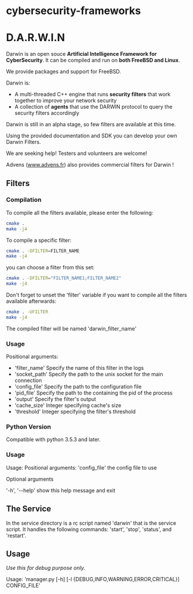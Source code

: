 # cybersecurity-frameworks

# D.A.R.W.I.N 

Darwin is an open souce **Artificial Intelligence Framework for CyberSecurity**. It can be compiled and run on **both FreeBSD and Linux**.

We provide packages and support for FreeBSD.

Darwin is:
  - A multi-threaded C++ engine that runs **security filters** that work together to improve your network security
  - A collection of **agents** that use the DARWIN protocol to query the security filters accordingly

Darwin is still in an alpha stage, so few filters are available at this time.

Using the provided documentation and SDK you can develop your own Darwin Filters.

We are seeking help! Testers and volunteers are welcome!

Advens (www.advens.fr) also provides commercial filters for Darwin !

## Filters

### Compilation 
To compile all the filters available, please enter the following:

```sh
cmake .
make -j4
```
To compile a specific filter:
```sh
cmake . -DFILTER=FILTER_NAME
make -j4
```

you can choose a filter from this set:
```sh
cmake . -DFILTER="FILTER_NAME1;FILTER_NAME2"
make -j4
```

Don't forget to unset the 'filter' variable if you want to compile all the filters available afterwards:
```sh
cmake . -UFILTER
make -j4
```

The compiled filter will be named 'darwin_filter_name'

### Usage

Positional arguments:
 - 'filter_name' Specify the name of this filter in the logs
 - 'socket_path' Specify the path to the unix socket for the main connection
 - 'config_file' Specify the path to the configuration file
 - 'pid_file' Specify the path to  the containing the pid of the process
 - 'output' Specify the filter's output
 - 'cache_size' Integer specifying cache's size
 - 'threshold' Integer specifying the filter's threshold

### Python Version
Compatible with python 3.5.3 and later.

### Usage
Usage:
Positional arguments:
'config_file'  the config file to use

Optional arguments

'-h', '--help' show this help message and exit

## The Service
In the service directory is a rc script named 'darwin' that is the service script. It handles the following commands: 'start', 'stop', 'status', and 'restart'.


## Usage
*Use this for debug purpose only.*

Usage: 'manager.py [-h] [-l {DEBUG,INFO,WARNING,ERROR,CRITICAL}] CONFIG_FILE'

















 












































